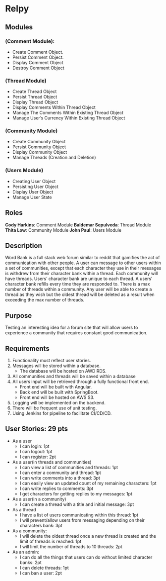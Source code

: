 # Relpy

## Modules
### (Comment Module):
- Create Comment Object.
- Persist Comment Object.
- Display Comment Object
- Destroy Comment Object
### (Thread Module)
- Create Thread Object
- Persist Thread Object
- Display Thread Object
- Display Comments Within Thread Object
- Manage The Comments Within Existing Thread Object
- Manage User’s Currency Within Existing Thread Object
### (Community Module)
- Create Community Object
- Persist Community Object
- Display Community Object
- Manage Threads (Creation and Deletion)
### (Users Module)
- Creating User Object
- Persisting User Object
- Display User Object
- Manage User State

## Roles
__Cody Harkins__: Comment Module
__Baldemar Sepulveda__: Thread Module
__Thita Low__: Community Module
__John Paul__: Users Module

## Description
Word Bank is a full stack web forum similar to reddit that gamifies the act of communication with other people. A user can message to other users within a set of communities, except that each character they use in their messages is withdrew from their character bank within a thread. Each community will have threads. Users’ character bank are unique to each thread. A users’ character bank refills every time they are responded to. There is a max number of threads within a community. Any user will be able to create a thread as they wish but the oldest thread will be deleted as a result when exceeding the max number of threads.

## Purpose
Testing an interesting idea for a forum site that will allow users to experience a community that requires constant good communication.

## Requirements
1. Functionality must reflect user stories.
2. Messages will be stored within a database.
    - The database will be hosted on AWD RDS.
3. All communities and threads will be saved within a database
3. All users input will be retrieved through a fully functional front end.
    - Front end will be built with Angular.
    - Back end will be built with SpringBoot.
    - Front end will be hosted on AWS S3.
4. Logging will be implemented on the backend.
5. There will be frequent use of unit testing.
6. Using Jenkins for pipeline to facilitate CI/CD/CD.

## User Stories: 29 pts
* As a user
    * I can login: 1pt
    * I can logout: 1pt
    * I can register: 2pt
* As a user(in threads and communities)
    * I can view a list of communities and threads: 1pt
    * I can enter a community and thread: 1pt
    * I can write comments into a thread: 3pt
    * I can easily view an updated count of my remaining characters: 1pt
    * I can write replies to comments: 3pt
    * I get characters for getting replies to my messages: 1pt
* As a user(in a community)
    * I can create a thread with a title and initial message: 3pt
* As a thread
    * I have a list of users communicating within this thread: 1pt
    * I will prevent/allow users from messaging depending on their characters bank: 3pt
* As a community:
    * I will delete the oldest thread once a new thread is created and the limit of threads is reached: 1pt
    * I will limit the number of threads to 10 threads: 2pt
* As an admin:
    * I can do all the things that users can do without limited character banks: 2pt
    * I can delete threads: 1pt
    * I can ban a user: 2pt

